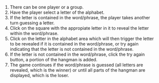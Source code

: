 1. There can be one player or a group. 
2. Have the player select a letter of the alphabet.
3. If the letter is contained in the word/phrase, the player takes another turn guessing a letter. 
4. Click on the square with the appropiate letter in it to reveal the letter within the word/phrase.
5. Click on the letter in the alphabet area which will then trigger the letter to be revealed if it is contained in the word/phrase, or try again indicating that the letter is not contained in the word/phrase.
6. If the letter is not contained in the word/phrase, click the try again button, a portion of the hangman is added.
7. The game continues if the word/phrase is guessed (all letters are revealed, which is the winner) or until all parts of the hangman are displayed, which is the loser.